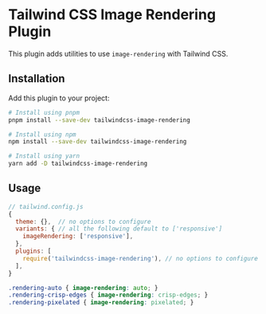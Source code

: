 # Tailwind CSS Image Rendering Plugin

This plugin adds utilities to use `image-rendering` with Tailwind CSS.

## Installation

Add this plugin to your project:

```bash
# Install using pnpm
pnpm install --save-dev tailwindcss-image-rendering

# Install using npm
npm install --save-dev tailwindcss-image-rendering

# Install using yarn
yarn add -D tailwindcss-image-rendering
```

## Usage

```js
// tailwind.config.js
{
  theme: {},  // no options to configure
  variants: { // all the following default to ['responsive']
    imageRendering: ['responsive'],
  },
  plugins: [
    require('tailwindcss-image-rendering'), // no options to configure
  ],
}
```

```css
.rendering-auto { image-rendering: auto; }
.rendering-crisp-edges { image-rendering: crisp-edges; }
.rendering-pixelated { image-rendering: pixelated; }
```
